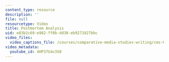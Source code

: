 ```yaml
---
content_type: resource
description: ''
file: null
resourcetype: Video
title: Postmortem Analysis
uid: e83b2c69-e982-ff0b-dd30-eb9271927bbc
video_files:
  video_captions_file: /courses/comparative-media-studies-writing/cms-611j-creating-video-games-fall-2014/instructor-insights/video-playlist/postmortem-analysis/4HP37G4v3S8.vtt
video_metadata:
  youtube_id: 4HP37G4v3S8
---
```

